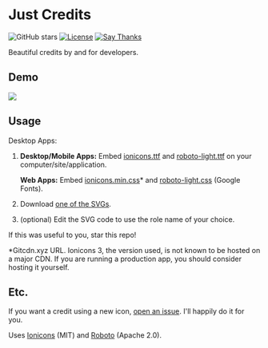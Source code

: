 # Just Credits

![GitHub stars](https://img.shields.io/github/stars/crazypython/just-credits.svg?style=social&label=Stars) [![License](https://img.shields.io/badge/license-CC--BY%204.0-16161d.svg)](https://creativecommons.org/licenses/by/4.0/) [![Say Thanks](https://img.shields.io/badge/Say%20Thanks-!-1EAEDB.svg)](https://saythanks.io/to/CrazyPython)

Beautiful credits by and for developers.

## Demo

![](https://i.imgur.com/fdL6z3G.png)

## Usage

Desktop Apps:

1. **Desktop/Mobile Apps:** Embed [ionicons.ttf](https://github.com/CrazyPython/ionicons-version-3-search/blob/master/fonts/ionicons.ttf?raw=true) and [roboto-light.ttf](https://github.com/cdnjs/cdnjs/blob/master/ajax/libs/materialize/0.82/font/roboto/Roboto-Light.ttf?raw=true) on your computer/site/application.

   **Web Apps:** Embed [ionicons.min.css](https://gitcdn.xyz/repo/CrazyPython/ionicons-version-3-search/master/css/ionicons.min.css)* and [roboto-light.css](https://fonts.googleapis.com/css?family=Roboto:300) (Google Fonts).

2. Download [one of the SVGs](https://github.com/CrazyPython/just-credits/tree/master/assets).

3. (optional) Edit the SVG code to use the role name of your choice.

If this was useful to you, star this repo!

*Gitcdn.xyz URL. Ionicons 3, the version used, is not known to be hosted on a major CDN. If you are running a production app, you should consider hosting it yourself.

##  Etc.

If you want a credit using a new icon, [open an issue](github.com/CrazyPython/just-credits/issues). I'll happily do it for you.

Uses [Ionicons](https://ionicframework.com/docs/ionicons/) (MIT) and [Roboto](https://fonts.google.com/specimen/Roboto) (Apache 2.0).